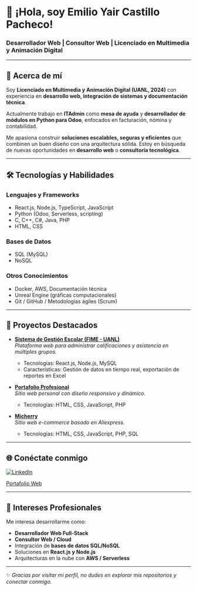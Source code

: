 # 👋 ¡Hola, soy Emilio Yair Castillo Pacheco!  
### Desarrollador Web | Consultor Web | Licenciado en Multimedia y Animación Digital  

---

## 📌 Acerca de mí  

Soy **Licenciado en Multimedia y Animación Digital (UANL, 2024)** con experiencia en **desarrollo web, integración de sistemas y documentación técnica**.  

Actualmente trabajo en **ITAdmin** como **mesa de ayuda** y **desarrollador de módulos en Python para Odoo**, enfocados en facturación, nómina y contabilidad.  

Me apasiona construir **soluciones escalables, seguras y eficientes** que combinen un buen diseño con una arquitectura sólida. Estoy en búsqueda de nuevas oportunidades en **desarrollo web** o **consultoría tecnológica**.  

---

## 🛠️ Tecnologías y Habilidades  

### **Lenguajes y Frameworks**  
- React.js, Node.js, TypeScript, JavaScript  
- Python (Odoo, Serverless, scripting)  
- C, C++, C#, Java, PHP  
- HTML, CSS  

### **Bases de Datos**  
- SQL (MySQL)  
- NoSQL  

### **Otros Conocimientos**  
- Docker, AWS, Documentación técnica  
- Unreal Engine (gráficas computacionales)  
- Git / GitHub / Metodologías ágiles (Scrum)  

---

## 🌟 Proyectos Destacados  

- [**Sistema de Gestión Escolar (FIME - UANL)**](https://github.com/FujimaruR/EncuestasFime_YairCastillo)  
  _Plataforma web para administrar calificaciones y asistencia en múltiples grupos._  
  - Tecnologías: React.js, Node.js, MySQL  
  - Características: Gestión de datos en tiempo real, exportación de reportes en Excel  

- [**Portafolio Profesional**](https://github.com/FujimaruR/About_Me)  
  _Sitio web personal con diseño responsivo y dinámico._  
  - Tecnologías: HTML, CSS, JavaScript, PHP  

- [**Micherry**](https://github.com/FujimaruR/PWCI)  
  _Sitio web e-commerce basado en Aliexpress._  
  - Tecnologías: HTML, CSS, JavaScript, PHP, SQL  

---

## 🌐 Conéctate conmigo  

[![LinkedIn](https://img.shields.io/badge/-LinkedIn-0077B5?style=flat&logo=linkedin&logoColor=white)](www.linkedin.com/in/emilio-yair-castillo-pacheco-ba146227a)  

[Portafolio Web](https://about-me-u9m4.vercel.app/)  

---

## 🎯 Intereses Profesionales  

Me interesa desarrollarme como:  
- **Desarrollador Web Full-Stack**  
- **Consultor Web / Cloud**  
- Integración de **bases de datos SQL/NoSQL**  
- Soluciones en **React.js y Node.js**  
- Arquitecturas en la nube con **AWS / Serverless**  

---

✨ *Gracias por visitar mi perfil, no dudes en explorar mis repositorios y conectar conmigo.*  
